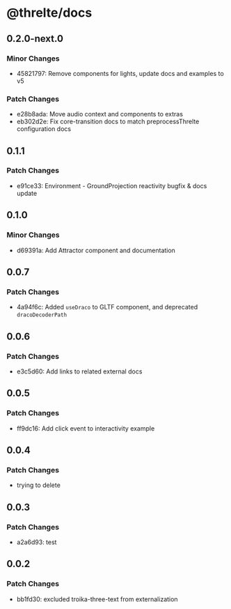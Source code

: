 # @threlte/docs

## 0.2.0-next.0

### Minor Changes

- 45821797: Remove components for lights, update docs and examples to v5

### Patch Changes

- e28b8ada: Move audio context and components to extras
- eb302d2e: Fix core-transition docs to match preprocessThrelte configuration docs

## 0.1.1

### Patch Changes

- e91ce33: Environment - GroundProjection reactivity bugfix & docs update

## 0.1.0

### Minor Changes

- d69391a: Add Attractor component and documentation

## 0.0.7

### Patch Changes

- 4a94f6c: Added `useDraco` to GLTF component, and deprecated `dracoDecoderPath`

## 0.0.6

### Patch Changes

- e3c5d60: Add links to related external docs

## 0.0.5

### Patch Changes

- ff9dc16: Add click event to interactivity example

## 0.0.4

### Patch Changes

- trying to delete

## 0.0.3

### Patch Changes

- a2a6d93: test

## 0.0.2

### Patch Changes

- bb1fd30: excluded troika-three-text from externalization
